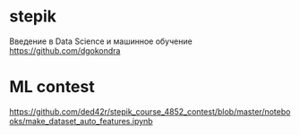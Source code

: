 # stepik
Введение в Data Science и машинное обучение
https://github.com/dgokondra
# ML contest
https://github.com/ded42r/stepik_course_4852_contest/blob/master/notebooks/make_dataset_auto_features.ipynb
